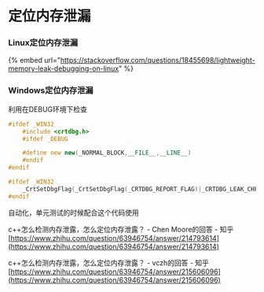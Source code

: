 # 定位内存泄漏

### Linux定位内存泄漏

{% embed url="https://stackoverflow.com/questions/18455698/lightweight-memory-leak-debugging-on-linux" %}

### Windows定位内存泄漏

利用在DEBUG环境下检查

```cpp
#ifdef _WIN32
    #include <crtdbg.h>
    #ifdef _DEBUG

    #define new new(_NORMAL_BLOCK,__FILE__,__LINE__)
    #endif
#endif

#ifdef _WIN32
	_CrtSetDbgFlag(_CrtSetDbgFlag(_CRTDBG_REPORT_FLAG)|_CRTDBG_LEAK_CHECK_DF);
#endif
```

自动化，单元测试的时候配合这个代码使用

c++怎么检测内存泄露，怎么定位内存泄露？ - Chen Moore的回答 - 知乎 [https://www.zhihu.com/question/63946754/answer/214793614](https://www.zhihu.com/question/63946754/answer/214793614)

c++怎么检测内存泄露，怎么定位内存泄露？ - vczh的回答 - 知乎 [https://www.zhihu.com/question/63946754/answer/215606096](https://www.zhihu.com/question/63946754/answer/215606096)

